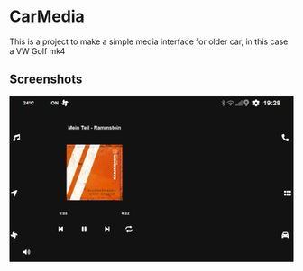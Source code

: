 # CarMedia

This is a project to make a simple media interface for older car, in this case a VW Golf mk4



## Screenshots

![MainScreen.png](Screenshots/MainScreen.png)
